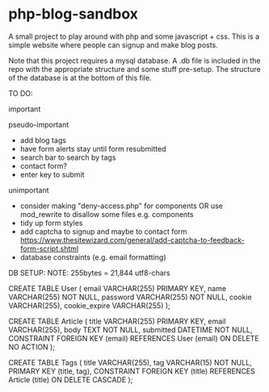 # php-blog-sandbox
A small project to play around with php and some javascript + css. This is a simple website where people can signup and make blog posts.

Note that this project requires a mysql database. A .db file is included in the repo with the appropriate structure and some stuff pre-setup. The structure of the database is at the bottom of this file.


TO DO:

important

pseudo-important
- add blog tags
- have form alerts stay until form resubmitted
- search bar to search by tags
- contact form?
- enter key to submit

unimportant
- consider making "deny-access.php" for components OR use mod_rewrite to disallow some files e.g. components
- tidy up form styles
- add captcha to signup and maybe to contact form https://www.thesitewizard.com/general/add-captcha-to-feedback-form-script.shtml
- database constraints (e.g. email formatting)



DB SETUP:
NOTE: 255bytes = 21,844 utf8-chars

CREATE TABLE User (
email VARCHAR(255) PRIMARY KEY,
name VARCHAR(255) NOT NULL,
password VARCHAR(255) NOT NULL,
cookie VARCHAR(255),
cookie_expire VARCHAR(255)
);

CREATE TABLE Article (
title VARCHAR(255) PRIMARY KEY,
email VARCHAR(255),
body TEXT NOT NULL,
submitted DATETIME NOT NULL,
CONSTRAINT FOREIGN KEY (email) REFERENCES User (email) ON DELETE NO ACTION
);

CREATE TABLE Tags (
title VARCHAR(255),
tag VARCHAR(15) NOT NULL,
PRIMARY KEY (title, tag),
CONSTRAINT FOREIGN KEY (title) REFERENCES Article (title) ON DELETE CASCADE
);
